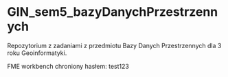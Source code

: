 # GIN_sem5_bazyDanychPrzestrzennych

Repozytorium z zadaniami z przedmiotu Bazy Danych Przestrzennych dla 3 roku Geoinformatyki.

FME workbench chroniony hasłem: test123
